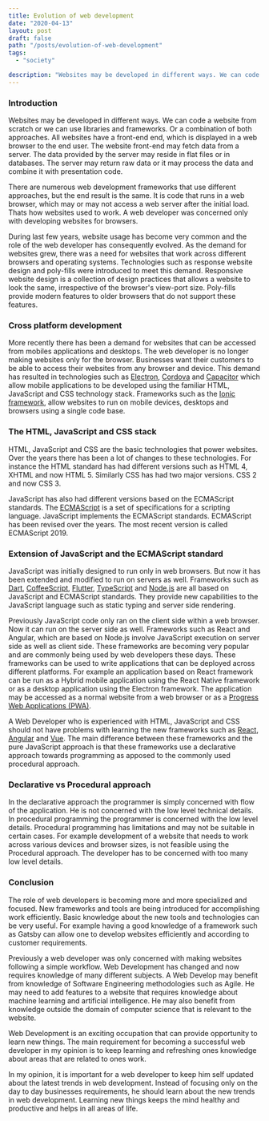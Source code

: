 ```yaml
---
title: Evolution of web development
date: "2020-04-13"
layout: post
draft: false
path: "/posts/evolution-of-web-development"
tags:
  - "society"

description: "Websites may be developed in different ways. We can code a website from scratch or we can use libraries and frameworks. Or a combination of both approaches. All websites have a front-end end, which is displayed in a web browser to the end user. The website front-end may fetch data from a server. The data provided by the server may reside in flat files or in databases. The server may return raw data or it may process the data and combine it with presentation code."
---
```


### Introduction
Websites may be developed in different ways. We can code a website from scratch or we can use libraries and frameworks. Or a combination of both approaches. All websites have a front-end end, which is displayed in a web browser to the end user. The website front-end may fetch data from a server. The data provided by the server may reside in flat files or in databases. The server may return raw data or it may process the data and combine it with presentation code.

There are numerous web development frameworks that use different approaches, but the end result is the same. It is code that runs in a web browser, which may or may not access a web server after the initial load. Thats how websites used to work. A web developer was concerned only with developing websites for browsers.

During last few years, website usage has become very common and the role of the web developer has consequently evolved. As the demand for websites grew, there was a need for websites that work across different browsers and operating systems. Technologies such as response website design and poly-fills were introduced to meet this demand. Responsive website design is a collection of design practices that allows a website to look the same, irrespective of the browser's view-port size. Poly-fills provide modern features to older browsers that do not support these features.

### Cross platform development
More recently there has been a demand for websites that can be accessed from mobiles applications and desktops. The web developer is no longer making websites only for the browser. Businesses want their customers to be able to access their websites from any browser and device. This demand has resulted in technologies such as [Electron](https://electronjs.org/), [Cordova](https://cordova.apache.org/) and [Capacitor](https://capacitor.ionicframework.com/) which allow mobile applications to be developed using the familiar HTML, JavaScript and CSS technology stack. Frameworks such as the [Ionic framework](https://ionicframework.com/), allow websites to run on mobile devices, desktops and browsers using a single code base.

### The HTML, JavaScript and CSS stack
HTML, JavaScript and CSS are the basic technologies that power websites. Over the years there has been a lot of changes to these technologies. For instance the HTML standard has had different versions such as HTML 4, XHTML and now HTML 5. Similarly CSS has had two major versions. CSS 2 and now CSS 3.

JavaScript has also had different versions based on the ECMAScript standards. The [ECMAScript](https://en.wikipedia.org/wiki/ECMAScript) is a set of specifications for a scripting language. JavaScript implements the ECMAScript standards. ECMAScript has been revised over the years. The most recent version is called ECMAScript 2019.

### Extension of JavaScript and the ECMAScript standard
JavaScript was initially designed to run only in web browsers. But now it has been extended and modified to run on servers as well. Frameworks such as [Dart](https://dart.dev/), [CoffeeScript](https://coffeescript.org/), [Flutter](https://flutter.dev/), [TypeScript](https://www.typescriptlang.org/) and [Node.js](https://nodejs.org/en/) are all based on JavaScript and ECMAScript standards. They provide new capabilities to the JavaScript language such as static typing and server side rendering.

Previously JavaScript code only ran on the client side within a web browser. Now it can run on the server side as well. Frameworks such as React and Angular, which are based on Node.js involve JavaScript execution on server side as well as client side. These frameworks are becoming very popular and are commonly being used by web developers these days. These frameworks can be used to write applications that can be deployed across different platforms. For example an application based on React framework can be run as a Hybrid mobile application using the React Native framework or as a desktop application using the Electron framework. The application may be accessed as a normal website from a web browser or as a [Progress Web Applications (PWA)](https://web.dev/progressive-web-apps/).

A Web Developer who is experienced with HTML, JavaScript and CSS should not have problems with learning the new frameworks such as [React](https://reactjs.org/), [Angular](https://angular.io/) and [Vue](https://vuejs.org/). The main difference between these frameworks and the pure JavaScript approach is that these frameworks use a declarative approach towards programming as apposed to the commonly used procedural approach.

### Declarative vs Procedural approach
In the declarative approach the programmer is simply concerned with flow of the application. He is not concerned with the low level technical details. In procedural programming the programmer is concerned with the low level details. Procedural programming has limitations and may not be suitable in certain cases. For example development of a website that needs to work across various devices and browser sizes, is not feasible using the Procedural approach. The developer has to be concerned with too many low level details.

### Conclusion
The role of web developers is becoming more and more specialized and focused. New frameworks and tools are being introduced for accomplishing work efficiently. Basic knowledge about the new tools and technologies can be very useful. For example having a good knowledge of a framework such as Gatsby can allow one to develop websites efficiently and according to customer requirements.

Previously a web developer was only concerned with making websites following a simple workflow. Web Development has changed and now requires knowledge of many different subjects. A Web Develop may benefit from knowledge of Software Engineering methodologies such as Agile. He may need to add features to a website that requires knowledge about machine learning and artificial intelligence. He may also benefit from knowledge outside the domain of computer science that is relevant to the website.

Web Development is an exciting occupation that can provide opportunity to learn new things. The main requirement for becoming a successful web developer in my opinion is to keep learning and refreshing ones knowledge about areas that are related to ones work.

In my opinion, it is important for a web developer to keep him self updated about the latest trends in web development. Instead of focusing only on the day to day businesses requirements, he should learn about the new trends in web development. Learning new things keeps the mind healthy and productive and helps in all areas of life.

